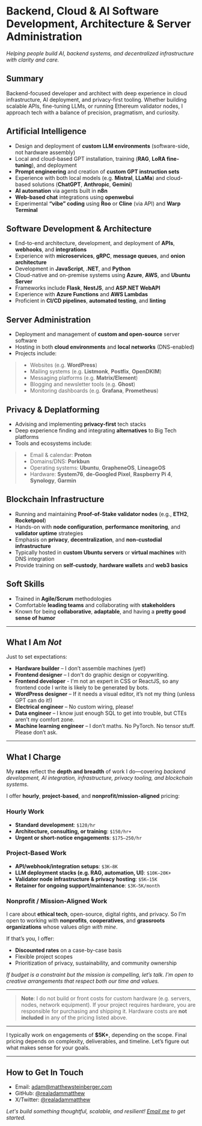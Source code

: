 # Backend, Cloud & AI Software Development, Architecture & Server Administration

*Helping people build AI, backend systems, and decentralized infrastructure with clarity and care.*

## Summary

Backend-focused developer and architect with deep experience in cloud infrastructure, AI deployment, and privacy-first tooling. Whether building scalable APIs, fine-tuning LLMs, or running Ethereum validator nodes, I approach tech with a balance of precision, pragmatism, and curiosity.

## Artificial Intelligence

* Design and deployment of **custom LLM environments** (software-side, not hardware assembly)
* Local and cloud-based GPT installation, training (**RAG**, **LoRA fine-tuning**), and deployment
* **Prompt engineering** and creation of **custom GPT instruction sets**
* Experience with both local models (e.g. **Mistral**, **LLaMa**) and cloud-based solutions (**ChatGPT**, **Anthropic**, **Gemini**)
* **AI automation** via agents built in **n8n**
* **Web-based chat** integrations using **openwebui**
* Experimental **“vibe” coding** using **Roo** or **Cline** (via API) and **Warp Terminal**

## Software Development & Architecture

* End-to-end architecture, development, and deployment of **APIs**, **webhooks**, and **integrations**
* Experience with **microservices**, **gRPC**, **message queues**, and **onion architecture**
* Development in **JavaScript**, **.NET**, and **Python**
* Cloud-native and on-premise systems using **Azure**, **AWS**, and **Ubuntu Server**
* Frameworks include **Flask**, **NestJS**, and **ASP.NET WebAPI**
* Experience with **Azure Functions** and **AWS Lambdas**
* Proficient in **CI/CD pipelines**, **automated testing**, and **linting**

## Server Administration

* Deployment and management of **custom and open-source** server software
* Hosting in both **cloud environments** and **local networks** (DNS-enabled)
* Projects include:

>  * Websites (e.g. **WordPress**)
>  * Mailing systems (e.g. **Listmonk**, **Postfix**, **OpenDKIM**)
>  * Messaging platforms (e.g. **Matrix/Element**)
>  * Blogging and newsletter tools (e.g. **Ghost**)
>  * Monitoring dashboards (e.g. **Grafana**, **Prometheus**)

## Privacy & Deplatforming

* Advising and implementing **privacy-first** tech stacks
* Deep experience finding and integrating **alternatives** to Big Tech platforms
* Tools and ecosystems include:

>  * Email & calendar: **Proton**
>  * Domains/DNS: **Porkbun**
>  * Operating systems: **Ubuntu**, **GrapheneOS**, **LineageOS**
>  * Hardware: **System76**, **de-Googled Pixel**, **Raspberry Pi 4**, **Synology**, **Garmin**
  
## Blockchain Infrastructure

* Running and maintaining **Proof-of-Stake validator nodes** (e.g., **ETH2**, **Rocketpool**)
* Hands-on with **node configuration**, **performance monitoring**, and **validator uptime** strategies
* Emphasis on **privacy**, **decentralization**, and **non-custodial infrastructure**
* Typically hosted in **custom Ubuntu servers** or **virtual machines** with DNS integration
* Provide training on **self-custody**, **hardware wallets** and **web3 basics**

## Soft Skills

* Trained in **Agile/Scrum** methodologies
* Comfortable **leading teams** and collaborating with **stakeholders**
* Known for being **collaborative**, **adaptable**, and having a **pretty good sense of humor**

---

## What I Am *Not*

Just to set expectations:

* **Hardware builder** – I don’t assemble machines (yet!)
* **Frontend designer** – I don't do graphic design or copywriting.
* **Frontend developer** - I'm not an expert in CSS or ReactJS, so any frontend code I write is likely to be generated by bots.
* **WordPress designer** – If it needs a visual editor, it’s not my thing (unless GPT can do it!)
* **Electrical engineer** – No custom wiring, please!
* **Data engineer** – I know just enough SQL to get into trouble, but CTEs aren’t my comfort zone.
* **Machine learning engineer** – I don’t maths. No PyTorch. No tensor stuff. Please don’t ask.

---

## What I Charge

My **rates** reflect the **depth and breadth** of work I do—covering *backend development, AI integration, infrastructure, privacy tooling, and blockchain systems*.

I offer **hourly**, **project-based**, and **nonprofit/mission-aligned** pricing:

### Hourly Work
- **Standard development**: `$120/hr`
- **Architecture, consulting, or training**: `$150/hr+`
- **Urgent or short-notice engagements**: `$175–250/hr`

### Project-Based Work
- **API/webhook/integration setups**: `$3K–8K`
- **LLM deployment stacks (e.g. RAG, automation, UI)**: `$10K–20K+`
- **Validator node infrastructure & privacy hosting**: `$5K–15K`
- **Retainer for ongoing support/maintenance**: `$3K–5K/month`

### Nonprofit / Mission-Aligned Work

I care about **ethical tech**, open-source, digital rights, and privacy. So I’m open to working with **nonprofits**, **cooperatives**, and **grassroots organizations** whose values *align with mine*.

If that’s you, I offer:

- **Discounted rates** on a case-by-case basis
- Flexible project scopes
- Prioritization of privacy, sustainability, and community ownership

*If budget is a constraint but the mission is compelling, let’s talk. I'm open to creative arrangements that respect both our time and values.*

---

> **Note**: I do not build or front costs for custom hardware (e.g. servers, nodes, network equipment). If your project requires hardware, you are responsible for purchasing and shipping it. Hardware costs are **not included** in any of the pricing listed above.

---

I typically work on engagements of **$5K+**, depending on the scope. Final pricing depends on complexity, deliverables, and timeline. Let’s figure out what makes sense for your goals.

---

## How to Get In Touch

* Email: [adam@matthewsteinberger.com](mailto:adam@matthewsteinberger.com)
* GitHub: [@realadammatthew](https://github.com/realadammatthew)
* X/Twitter: [@realadammatthew](https://x.com/realadammatthew)

*Let's build something thoughtful, scalable, and resilient! [Email me](mailto:adam@matthewsteinberger.com) to get started.*
